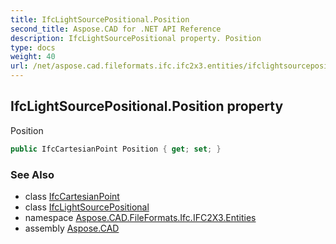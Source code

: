 ```yaml
---
title: IfcLightSourcePositional.Position
second_title: Aspose.CAD for .NET API Reference
description: IfcLightSourcePositional property. Position
type: docs
weight: 40
url: /net/aspose.cad.fileformats.ifc.ifc2x3.entities/ifclightsourcepositional/position/
---
```

## IfcLightSourcePositional.Position property

Position

```csharp
public IfcCartesianPoint Position { get; set; }
```

### See Also

* class [IfcCartesianPoint](../../ifccartesianpoint/)
* class [IfcLightSourcePositional](../)
* namespace [Aspose.CAD.FileFormats.Ifc.IFC2X3.Entities](../../ifclightsourcepositional/)
* assembly [Aspose.CAD](../../../)


